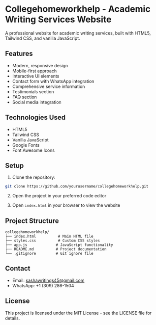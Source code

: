 # Collegehomeworkhelp - Academic Writing Services Website

A professional website for academic writing services, built with HTML5, Tailwind CSS, and vanilla JavaScript.

## Features

- Modern, responsive design
- Mobile-first approach
- Interactive UI elements
- Contact form with WhatsApp integration
- Comprehensive service information
- Testimonials section
- FAQ section
- Social media integration

## Technologies Used

- HTML5
- Tailwind CSS
- Vanilla JavaScript
- Google Fonts
- Font Awesome Icons

## Setup

1. Clone the repository:
```bash
git clone https://github.com/yourusername/collegehomeworkhelp.git
```

2. Open the project in your preferred code editor

3. Open `index.html` in your browser to view the website

## Project Structure

```
collegehomeworkhelp/
├── index.html          # Main HTML file
├── styles.css          # Custom CSS styles
├── app.js             # JavaScript functionality
├── README.md          # Project documentation
└── .gitignore         # Git ignore file
```

## Contact

- Email: sashawritings45@gmail.com
- WhatsApp: +1 (309) 286-1504

## License

This project is licensed under the MIT License - see the LICENSE file for details. 